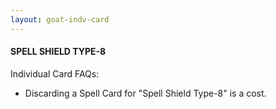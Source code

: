 ```yaml
---
layout: goat-indv-card
---
```


#### SPELL SHIELD TYPE-8

Individual Card FAQs:

*   Discarding a Spell Card for "Spell Shield Type-8" is a cost.